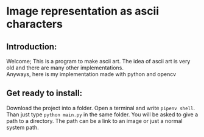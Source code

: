 # Image representation as ascii characters

## Introduction:
 Welcome; This is a program to make ascii art. The idea of ascii art is very old and there are many other implementations.  
 Anyways, here is my implementation made with python and opencv
## Get ready to install: 
 Download the project into a folder. Open a terminal and write <code>pipenv shell</code>.  
 Than just type <code>python main.py</code> in the same folder.
 You will be asked to give a path to a directory. The path can be a link to an image or just a normal system path.
